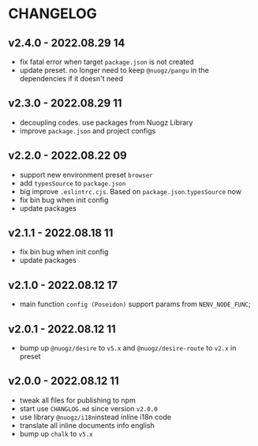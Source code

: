# CHANGELOG

## v2.4.0 - 2022.08.29 14
* fix fatal error when target `package.json` is not created
* update preset. no longer need to keep `@nuogz/pangu` in the dependencies if it doesn't need


## v2.3.0 - 2022.08.29 11
* decoupling codes. use packages from Nuogz Library
* improve `package.json` and project configs


## v2.2.0 - 2022.08.22 09
* support new environment preset `browser`
* add `typesSource` to `package.json`
* big improve `.eslintrc.cjs`. Based on `package.json`.`typesSource` now
* fix bin bug when init config
* update packages


## v2.1.1 - 2022.08.18 11
* fix bin bug when init config
* update packages


## v2.1.0 - 2022.08.12 17
* main function `config (Poseidon)` support params from `NENV_NODE_FUNC`;


## v2.0.1 - 2022.08.12 11
* bump up `@nuogz/desire` to `v5.x` and `@nuogz/desire-route` to `v2.x` in preset


## v2.0.0 - 2022.08.12 11
* tweak all files for publishing to npm
* start use `CHANGLOG.md` since version `v2.0.0`
* use library `@nuogz/i18n`instead inline i18n code
* translate all inline documents info english
* bump up `chalk` to `v5.x`
